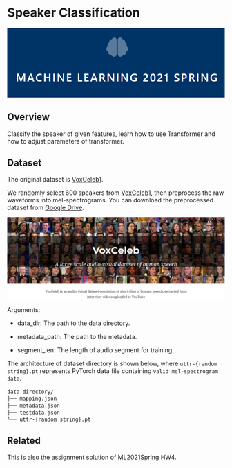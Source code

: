 # Speaker Classification

![image-20240113175506430](https://raw.githubusercontent.com/bonjour-npy/Image-Hosting-Service/main/typora_imagesimage-20240113175506430.png)

## Overview

Classify the speaker of given features, learn how to use Transformer and how to adjust parameters of transformer.

## Dataset

The original dataset is [VoxCeleb1](https://www.robots.ox.ac.uk/~vgg/data/voxceleb/).

We randomly select 600 speakers from [VoxCeleb1](https://www.robots.ox.ac.uk/~vgg/data/voxceleb/), then preprocess the raw waveforms into mel-spectrograms. You can download the preprocessed dataset from [Google Drive](https://drive.google.com/file/d/1gaFy8RaQVUEXo2n0peCBR5gYKCB-mNHc/view?usp=drive_link).

![Screenshot 2024-01-13 163041](https://raw.githubusercontent.com/bonjour-npy/Image-Hosting-Service/main/typora_imagesScreenshot%202024-01-13%20163041.png)

Arguments:

- data_dir: The path to the data directory.

- metadata_path: The path to the metadata.

- segment_len: The length of audio segment for training.

The architecture of dataset directory is shown below, where `uttr-{random string}.pt` represents PyTorch data file containing `valid mel-spectrogram data`.

```
data directory/
├── mapping.json
├── metadata.json
├── testdata.json
└── uttr-{random string}.pt
```

## Related

This is also the assignment solution of [ML2021Spring HW4](https://speech.ee.ntu.edu.tw/~hylee/ml/2021-spring.php).